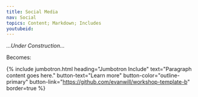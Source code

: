 ```yaml
---
title: Social Media
nav: Social
topics: Content; Markdown; Includes
youtubeid:
---
```


*...Under Construction...*


Becomes: 

{% include jumbotron.html heading="Jumbotron Include" text="Paragraph content goes here." button-text="Learn more" button-color="outline-primary" button-link="https://github.com/evanwill/workshop-template-b" border=true %}
